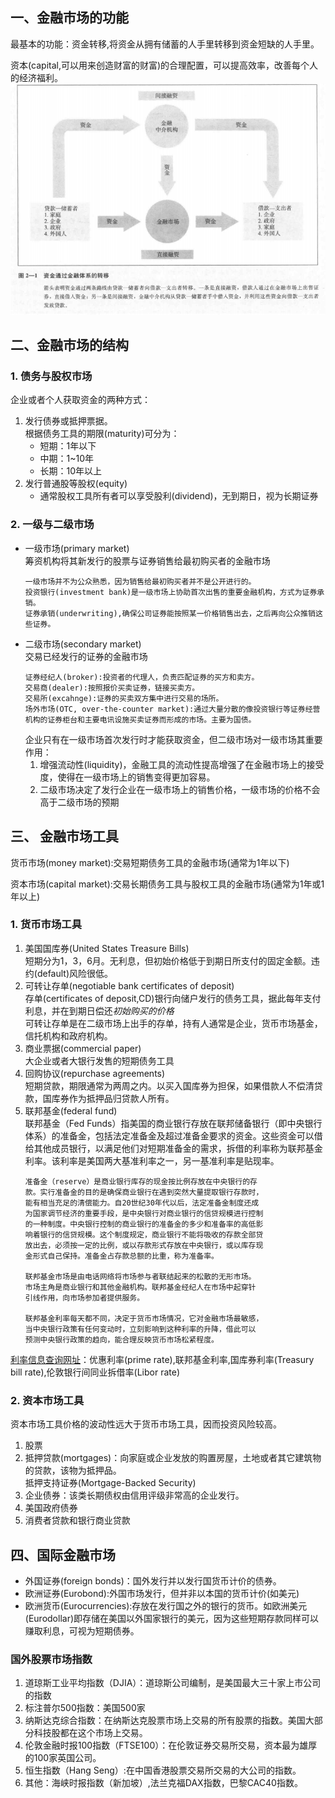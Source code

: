 ## 一、金融市场的功能  
最基本的功能：资金转移,将资金从拥有储蓄的人手里转移到资金短缺的人手里。  
  
资本(capital,可以用来创造财富的财富)的合理配置，可以提高效率，改善每个人的经济福利。  
![](1.png)  
## 二、金融市场的结构  
### 1. 债务与股权市场  
企业或者个人获取资金的两种方式：  
1. 发行债券或抵押票据。  
   根据债务工具的期限(maturity)可分为：  
   + 短期：1年以下  
   + 中期：1~10年  
   + 长期：10年以上  
2. 发行普通股等股权(equity)  
   + 通常股权工具所有者可以享受股利(dividend)，无到期日，视为长期证券  
### 2. 一级与二级市场  
+ 一级市场(primary market)  
   筹资机构将其新发行的股票与证券销售给最初购买者的金融市场  
   ~~~  
   一级市场并不为公众熟悉，因为销售给最初购买者并不是公开进行的。  
   投资银行(investment bank)是一级市场上协助首次出售的重要金融机构，方式为证券承销。
   证券承销(underwriting),确保公司证券能按照某一价格销售出去，之后再向公众推销这些证券。  
   ~~~  
+ 二级市场(secondary market)  
   交易已经发行的证券的金融市场  
   ~~~  
   证券经纪人(broker):投资者的代理人，负责匹配证券的买方和卖方。  
   交易商(dealer):按照报价买卖证券，链接买卖方。
   交易所(excahnge):证券的买卖双方集中进行交易的场所。  
   场外市场(OTC, over-the-counter market):通过大量分散的像投资银行等证券经营机构的证券柜台和主要电讯设施买卖证券而形成的市场。主要为国债。
   ~~~  
   企业只有在一级市场首次发行时才能获取资金，但二级市场对一级市场其重要作用：  
     1. 增强流动性(liquidity)，金融工具的流动性提高增强了在金融市场上的接受度，使得在一级市场上的销售变得更加容易。  
     2. 二级市场决定了发行企业在一级市场上的销售价格，一级市场的价格不会高于二级市场的预期    
## 三、 金融市场工具  
货币市场(money market):交易短期债务工具的金融市场(通常为1年以下)  

资本市场(capital market):交易长期债务工具与股权工具的金融市场(通常为1年或1年以上)  
### 1. 货币市场工具  
1. 美国国库券(United States Treasure Bills)  
   短期分为1，3，6月。无利息，但初始价格低于到期日所支付的固定金额。违约(default)风险很低。  
2. 可转让存单(negotiable bank certificates of deposit)  
   存单(certificates of deposit,CD)银行向储户发行的债务工具，据此每年支付利息，并在到期日偿还*初始购买的价格*  
   可转让存单是在二级市场上出手的存单，持有人通常是企业，货币市场基金，信托机构和政府机构。  
3. 商业票据(commercial paper)  
   大企业或者大银行发售的短期债务工具  
4. 回购协议(repurchase agreements)  
   短期贷款，期限通常为两周之内。以买入国库券为担保，如果借款人不偿清贷款，国库券作为抵押品归贷款人所有。  
5. 联邦基金(federal fund)  
   联邦基金（Fed Funds）指美国的商业银行存放在联邦储备银行（即中央银行体系）的准备金，包括法定准备金及超过准备金要求的资金。这些资金可以借给其他成员银行，以满足他们对短期准备金的需求，拆借的利率称为联邦基金利率。该利率是美国两大基准利率之一，另一基准利率是贴现率。
   ~~~
   准备金（reserve）是商业银行库存的现金按比例存放在中央银行的存
   款。实行准备金的目的是确保商业银行在遇到突然大量提取银行存款时，
   能有相当充足的清偿能力。自20世纪30年代以后，法定准备金制度还成
   为国家调节经济的重要手段，是中央银行对商业银行的信贷规模进行控制
   的一种制度。中央银行控制的商业银行的准备金的多少和准备率的高低影
   响着银行的信贷规模。这个制度规定，商业银行不能将吸收的存款全部贷
   放出去，必须按一定的比例，或以存款形式存放在中央银行，或以库存现
   金形式自己保持。准备金占存款总额的比重，称为准备率。
   
   联邦基金市场是由电话网络将市场参与者联结起来的松散的无形市场。
   市场主角是商业银行和其他金融机构。联邦基金经纪人在市场中起穿针
   引线作用，向市场参加者提供服务。
   
   联邦基金利率每天都不同，决定于货币市场情况，它对金融市场最敏感，
   当中央银行政策有任何变动时，立刻影响到这种利率的升降，借此可以
   预测中央银行政策的趋向，能合理反映货币市场松紧程度。  
   ~~~
[利率信息查询网址](http://www.banktate.com)：优惠利率(prime rate),联邦基金利率,国库券利率(Treasury bill rate),伦敦银行间同业拆借率(Libor rate)  
### 2. 资本市场工具  
资本市场工具价格的波动性远大于货币市场工具，因而投资风险较高。  
1. 股票  
2. 抵押贷款(mortgages)：向家庭或企业发放的购置房屋，土地或者其它建筑物的贷款，该物为抵押品。  
   抵押支持证券(Mortgage-Backed Security)  
3. 企业债券：该类长期债权由信用评级非常高的企业发行。  
4. 美国政府债券  
5. 消费者贷款和银行商业贷款
## 四、国际金融市场
+ 外国证券(foreign bonds)：国外发行并以发行国货币计价的债券。  
+ 欧洲证券(Eurobond):外国市场发行，但并非以本国的货币计价(如美元)  
+ 欧洲货币(Eurocurrencies):存放在发行国之外的银行的货币。如欧洲美元(Eurodollar)即存储在美国以外国家银行的美元，因为这些短期存款同样可以赚取利息，可视为短期债券。  
### 国外股票市场指数  
1. 道琼斯工业平均指数（DJIA）：道琼斯公司编制，是美国最大三十家上市公司的指数  
2. 标注普尔500指数：美国500家  
3. 纳斯达克综合指数：在纳斯达克股票市场上交易的所有股票的指数。美国大部分科技股都在这个市场上交易。  
4. 伦敦金融时报100指数（FTSE100）：在伦敦证券交易所交易，资本最为雄厚的100家英国公司。  
5. 恒生指数（Hang Seng）:在中国香港股票交易所交易的大公司的指数。  
6. 其他：海峡时报指数（新加坡）,法兰克福DAX指数，巴黎CAC40指数。  

